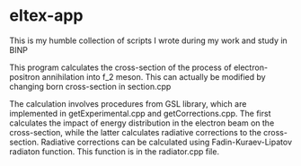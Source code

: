 # eltex-app
This is my humble collection of scripts I wrote during my work and study in BINP

This program calculates the cross-section of the process of electron-positron annihilation into f_2 meson.
This can actually be modified by changing born cross-section in section.cpp

The calculation involves procedures from GSL library, which are implemented in getExperimental.cpp and getCorrections.cpp.
The first calculates the impact of energy distribution in the electron beam on the cross-section, while the latter calculates
radiative corrections to the cross-section. Radiative corrections can be calculated using Fadin-Kuraev-Lipatov radiaton function.
This function is in the radiator.cpp file.
